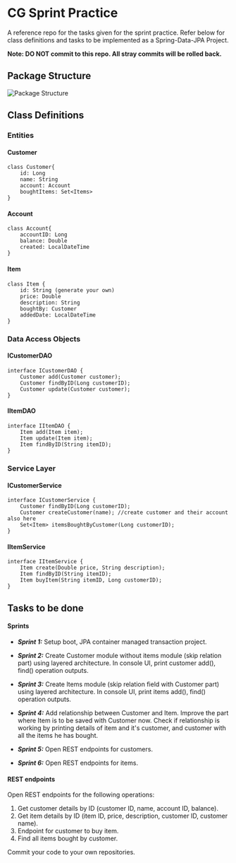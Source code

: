 # CG Sprint Practice

A reference repo for the tasks given for the sprint practice. Refer below for class definitions and tasks to be implemented as a Spring-Data-JPA Project.

**Note: DO NOT commit to this repo. All stray commits will be rolled back.**

## Package Structure
![Package Structure](package.jpeg)

## Class Definitions

### Entities

#### Customer

    class Customer{
        id: Long
        name: String
        account: Account
        boughtItems: Set<Items>
    }

#### Account

    class Account{
        accountID: Long
        balance: Double
        created: LocalDateTime
    }

#### Item

    class Item {
        id: String (generate your own)
        price: Double
        description: String
        boughtBy: Customer
        addedDate: LocalDateTime
    }

### Data Access Objects

#### ICustomerDAO

    interface ICustomerDAO {
        Customer add(Customer customer);
        Customer findByID(Long customerID);
        Customer update(Customer customer);
    }

#### IItemDAO

    interface IItemDAO {
        Item add(Item item);
        Item update(Item item);
        Item findByID(String itemID);
    }

### Service Layer

#### ICustomerService

    interface ICustomerService {
        Customer findByID(Long customerID);
        Customer createCustomer(name); //create customer and their account also here
        Set<Item> itemsBoughtByCustomer(Long customerID);
    }

#### IItemService

    interface IItemService {
        Item create(Double price, String description);
        Item findByID(String itemID);
        Item buyItem(String itemID, Long customerID);
    }

## Tasks to be done

#### Sprints

- **_Sprint 1:_** Setup boot, JPA container managed transaction project.

- **_Sprint 2:_** Create Customer module without items module (skip relation part) using layered architecture. In console UI, print customer add(), find() operation outputs.

- **_Sprint 3:_** Create Items module (skip relation field with Customer part) using layered architecture. In console UI, print items add(), find() operation outputs.

- **_Sprint 4:_** Add relationship between Customer and Item. Improve the part where Item is to be saved with Customer now. Check if relationship is working by printing details of item and it's customer, and customer with all the items he has bought.

- **_Sprint 5:_** Open REST endpoints for customers.

- **_Sprint 6:_** Open REST endpoints for items.

#### REST endpoints

Open REST endpoints for the following operations:

1. Get customer details by ID (customer ID, name, account ID, balance).
2. Get item details by ID (item ID, price, description, customer ID, customer name).
3. Endpoint for customer to buy item.
4. Find all items bought by customer.


Commit your code to your own repositories.